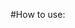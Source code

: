 #How to use:

<script>
  (function(w, d, p) {
    var s = d.createElement('script'),
      tsId = 'cashmeco_' + +new Date();
    s.onload = function() { w.chashmeco.init(tsId); }
    s.src = p;
    d.querySelector('head').appendChild(s);
    document.write('<div id="' + tsId + '"></div>');
  })(window, document, '/PATH_TO_LOADER.js');
</script>
